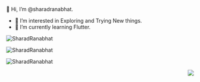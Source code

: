 👋 Hi, I’m @sharadranabhat.
- 👀 I’m interested in Exploring and Trying New things.
- 🌱 I’m currently learning Flutter.
<p align="left">
<img align="center" src="https://github-readme-stats.vercel.app/api/top-langs?username=SharadRanabhat&show_icons=true&theme=dark&locale=en&layout=compact" alt="SharadRanabhat" />
</p>

<p align="left">
<img align="center" src="https://github-readme-stats.vercel.app/api?username=SharadRanabhat&show_icons=true&theme=dark&locale=en" alt="SharadRanabhat" />
</p>

<p align="left">
  <img align="center" src="https://github-readme-streak-stats.herokuapp.com/?user=SharadRanabhat&theme=dark&locale=en" alt="SharadRanabhat" />
</p>

<p alight="right">
<img align="right" src="https://komarev.com/ghpvc/?username=SharadRanabhat&style=plastic&color=blue" />
</p>

<!---
saurav1044/saurav1044 is a ✨ special ✨ repository because its `README.md` (this file) appears on your GitHub profile.
You can click the Preview link to take a look at your changes.
--->

